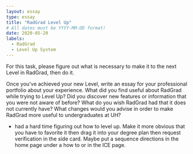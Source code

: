 ```yaml
---
layout: essay
type: essay
title: "RadGrad Level Up"
# All dates must be YYYY-MM-DD format!
date: 2020-05-20
labels:
  - RadGrad
  - Level Up System
---
```


For this task, please figure out what is necessary to make it to the next Level in RadGrad, then do it.

Once you've achieved your new Level, write an essay for your professional portfolio about your experience. 
What did you find useful about RadGrad while trying to Level Up? Did you discover new features or information that you were not aware of before? 
What do you wish RadGrad had that it does not currently have? What changes would you advise in order to make RadGrad more useful to undergraduates at UH?
- had a hard time figuring out how to level up.  Make it more obvious that you have to favorite it then drag it into your degree plan then request verification in the side card.  Maybe put a sequence directions in the home page under a how to or in the ICE page.
